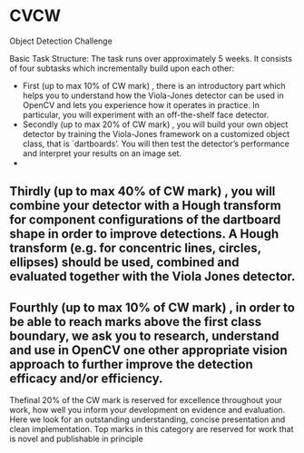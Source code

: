 # CVCW
Object Detection Challenge

Basic Task Structure:
 The task runs over approximately 5 weeks. It 
consists of four subtasks which incrementally build upon each other:  
- First
 (up to max 10% of CW mark)
, there is an introductory part 
which helps you to understand how the Viola-Jones detector can be 
used in OpenCV and lets you experience how it operates in practice. 
In particular, you will experiment with an off-the-shelf face detector. 
- Secondly
 (up to max 20% of CW mark)
, you will build your own 
object  detector  by  training  the  Viola-Jones  framework  on  a 
customized object class, that is `dartboards’. You will then test the 
detector’s performance and interpret your results on an image set. 
- 
Thirdly
 (up to max 40% of CW mark)
, you will combine your 
detector with a Hough transform for component configurations of 
the  dartboard  shape  in  order  to  improve  detections.  A  Hough 
transform (e.g. for concentric lines, circles, ellipses) should be used, 
combined and evaluated together with the Viola Jones detector. 
- 
Fourthly
 (up to max 10% of CW mark)
, in order to be able to reach 
marks  above  the  first  class  boundary,  we  ask you  to  research, 
understand  and  use  in  OpenCV  one  other  appropriate  vision 
approach  to  further  improve  the  detection  efficacy  and/or 
efficiency. 
-
Thefinal 20% of the CW mark
 is reserved for excellence throughout 
your work, how well you inform your development on evidence and 
evaluation. Here we look for an outstanding understanding, concise 
presentation and clean implementation. Top marks in this category 
are reserved for work that is novel and publishable in principle
